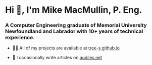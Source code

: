 <h1 align="left">Hi 👋, I'm Mike MacMullin, P. Eng.</h1>
<h3 align="left">A Computer Engineering graduate of Memorial University Newfoundland and Labrador with 10+ years of technical experience.</h3>

- 👨‍💻 All of my projects are available at [tree-s.github.io](https://tree-s.github.io/)

- 📝 I occasionally write articles on [audiles.net](https://audiles.net/)
